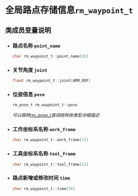 # 全局路点存储信息`rm_waypoint_t`

## 类成员变量说明

- ### 路点名称 `point_name`

    ```C  
    char rm_waypoint_t::point_name[20]
    ```

- ### 关节角度 `joint`

    ```C  
    float rm_waypoint_t::joint[ARM_DOF]
    ```

- ### 位姿信息 `pose`

    ```C  
    rm_pose_t rm_waypoint_t::pose
    ```

    *可以跳转[rm_pose_t](../struct/rm_pose_t.md)查阅结构体类型详细描述*

- ### 工作坐标系名称 `work_frame`

    ```C
    char rm_waypoint_t::work_frame[12]
    ```

- ### 工具坐标系名称 `tool_frame`

    ```C
    char rm_waypoint_t::tool_frame[12]
    ```

- ### 路点新增或修改时间 `time`

    ```C
    char rm_waypoint_t::time[50]
    ```
